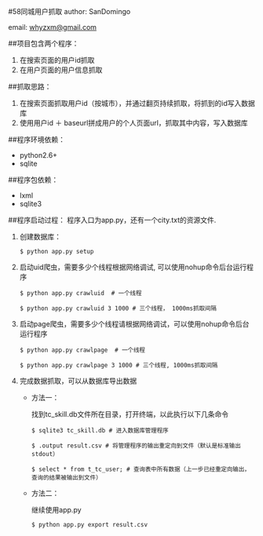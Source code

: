 #58同城用户抓取
author: SanDomingo 

email: whyzxm@gmail.com

##项目包含两个程序：
1. 在搜索页面的用户id抓取
2. 在用户页面的用户信息抓取

##抓取思路：
1. 在搜索页面抓取用户id（按城市），并通过翻页持续抓取，将抓到的id写入数据库
2. 使用用户id ＋ baseurl拼成用户的个人页面url，抓取其中内容，写入数据库

##程序环境依赖：
* python2.6+
* sqlite

##程序包依赖：
* lxml  
* sqlite3 


##程序启动过程：
程序入口为app.py，还有一个city.txt的资源文件.

1. 创建数据库：

    `$ python app.py setup`
2. 启动uid爬虫，需要多少个线程根据网络调试, 可以使用nohup命令后台运行程序

    `$ python app.py crawluid  # 一个线程`
    
    `$ python app.py crawluid 3 1000 # 三个线程， 1000ms抓取间隔`
3. 启动page爬虫，需要多少个线程请根据网络调试，可以使用nohup命令后台运行程序

    `$ python app.py crawlpage  # 一个线程`
    
    `$ python app.py crawlpage 3 1000 # 三个线程, 1000ms抓取间隔`
4. 完成数据抓取，可以从数据库导出数据

    * 方法一：
    
        找到tc_skill.db文件所在目录，打开终端，以此执行以下几条命令
        
        `$ sqlite3 tc_skill.db # 进入数据库管理程序`
        
        `$ .output result.csv # 将管理程序的输出重定向到文件（默认是标准输出stdout）`
        
        `$ select * from t_tc_user; # 查询表中所有数据（上一步已经重定向输出，查询的结果被输出到文件）`
        
    * 方法二：
    
        继续使用app.py
        
        `$ python app.py export result.csv`
